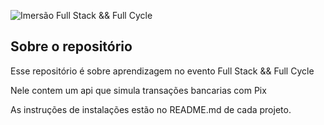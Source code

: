 ![Imersão Full Stack && Full Cycle](https://events-fullcycle.s3.amazonaws.com/events-fullcycle/static/site/img/grupo_4417.png)


## Sobre o repositório
Esse repositório é sobre aprendizagem no evento Full Stack && Full Cycle

Nele contem um api que simula transações bancarias com Pix

As instruções de instalações estão no README.md de cada projeto.
